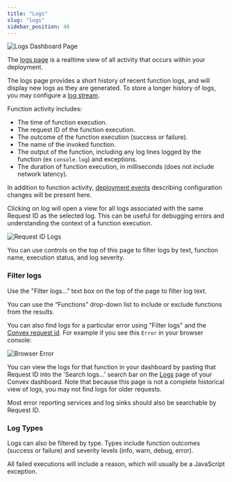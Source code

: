 ```yaml
---
title: "Logs"
slug: "logs"
sidebar_position: 40
---
```


![Logs Dashboard Page](/screenshots/logs.png)

The [logs page](https://dashboard.convex.dev/deployment/logs) is a realtime view
of all activity that occurs within your deployment.

The logs page provides a short history of recent function logs, and will display
new logs as they are generated. To store a longer history of logs, you may
configure a
[log stream](/docs/production/integrations/log-streams/log-streams.mdx).

Function activity includes:

- The time of function execution.
- The request ID of the function execution.
- The outcome of the function execution (success or failure).
- The name of the invoked function.
- The output of the function, including any log lines logged by the function (ex
  `console.log`) and exceptions.
- The duration of function execution, in milliseconds (does not include network
  latency).

In addition to function activity,
[deployment events](/docs/dashboard/deployments/history.md) describing
configuration changes will be present here.

Clicking on log will open a view for all logs associated with the same Request
ID as the selected log. This can be useful for debugging errors and
understanding the context of a function execution.

![Request ID Logs](/screenshots/request_logs.png)

You can use controls on the top of this page to filter logs by text, function
name, execution status, and log severity.

### Filter logs

Use the "Filter logs..." text box on the top of the page to filter log text.

You can use the “Functions” drop-down list to include or exclude functions from
the results.

You can also find logs for a particular error using "Filter logs" and the
[Convex request id](/docs/functions/error-handling/error-handling.mdx#debugging-errors).
For example if you see this `Error` in your browser console:

![Browser Error](/screenshots/console_error_requestid.png)

You can view the logs for that function in your dashboard by pasting that
Request ID into the 'Search logs...' search bar on the
[Logs](/docs/dashboard/deployments/logs.md) page of your Convex dashboard. Note
that because this page is not a complete historical view of logs, you may not
find logs for older requests.

Most error reporting services and log sinks should also be searchable by Request
ID.

### Log Types

Logs can also be filtered by type. Types include function outcomes (success or
failure) and severity levels (info, warn, debug, error).

All failed executions will include a reason, which will usually be a JavaScript
exception.
